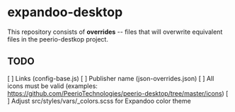 # expandoo-desktop

This repository consists of **overrides** -- files that will overwrite
equivalent files in the peerio-destkop project.


## TODO

[ ] Links (config-base.js)
[ ] Publisher name (json-overrides.json)
[ ] All icons must be valid (examples: https://github.com/PeerioTechnologies/peerio-desktop/tree/master/icons)
[ ] Adjust src/styles/vars/_colors.scss for Expandoo color theme
